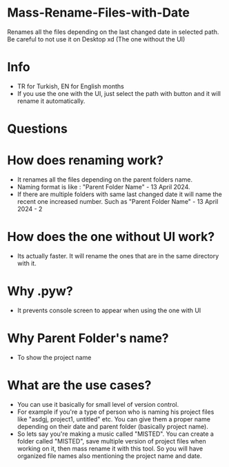 # Mass-Rename-Files-with-Date
Renames all the files depending on the last changed date in selected path. 
Be careful to not use it on Desktop xd (The one without the UI)

# Info
- TR for Turkish, EN for English months
- If you use the one with the UI, just select the path with button and it will rename it automatically.

# Questions #

# How does renaming work?
- It renames all the files depending on the parent folders name. 
- Naming format is like : "Parent Folder Name" - 13 April 2024.
- If there are multiple folders with same last changed date it will name the recent one increased number. Such as "Parent Folder Name" - 13 April 2024 - 2

# How does the one without UI work?
- Its actually faster. It will rename the ones that are in the same directory with it.

# Why .pyw? 
- It prevents console screen to appear when using the one with UI

# Why Parent Folder's name?
- To show the project name

# What are the use cases?
- You can use it basically for small level of version control.
- For example if you're a type of person who is naming his project files like "asdgj, project1, untitled" etc. You can give them a proper name depending on their date and parent folder (basically project name).
- So lets say you're making a music called "MISTED". You can create a folder called "MISTED", save multiple version of project files when working on it, then mass rename it with this tool. So you will have organized file names also mentioning the project name and date.
